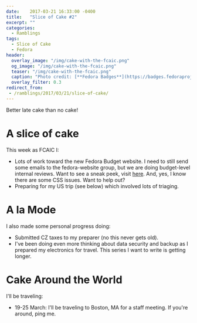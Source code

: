 ```yaml
---
date:    2017-03-21 16:33:00 -0400
title:   "Slice of Cake #2"
excerpt: ""
categories:
  - Ramblings
tags:
  - Slice of Cake
  - Fedora
header:
  overlay_image: "/img/cake-with-the-fcaic.png"
  og_image: "/img/cake-with-the-fcaic.png"
  teaser: "/img/cake-with-the-fcaic.png"
  caption: "Photo credit: [**Fedora Badges**](https://badges.fedoraproject.org/badge/its-a-cake-thing)"
  overlay_filter: 0.3
redirect_from:
 - /ramblings/2017/03/21/slice-of-cake/
---
```


Better late cake than no cake!

# A slice of cake

This week as FCAIC I:

- Lots of work toward the new Fedora Budget website.  I need to still send some emails to the fedora-website group, but we are doing budget-level internal reviews.  Want to see a sneak peek, visit [here](https://209.132.179.16:3000/).  And, yes, I know there are some CSS issues.  Want to help out?
- Preparing for my US trip (see below) which involved lots of triaging.

# A la Mode

I also made some personal progress doing:

- Submitted CZ taxes to my preparer (no this never gets old).
- I've been doing even more thinking about data security and backup as I prepared my electronics for travel.  This series I want to write is getting longer.

# Cake Around the World

I'll be traveling:

- 19-25 March: I'll be traveling to Boston, MA for a staff meeting. If you're around, ping me.
